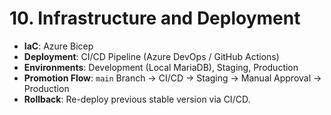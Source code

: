 # 10. Infrastructure and Deployment

* **IaC**: Azure Bicep
* **Deployment**: CI/CD Pipeline (Azure DevOps / GitHub Actions)
* **Environments**: Development (Local MariaDB), Staging, Production
* **Promotion Flow**: `main` Branch -> CI/CD -> Staging -> Manual Approval -> Production
* **Rollback**: Re-deploy previous stable version via CI/CD.
